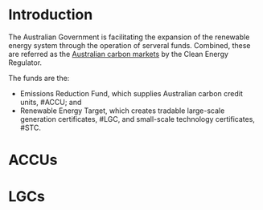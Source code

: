 # Introduction
The Australian Government is facilitating the expansion of the renewable energy system through the operation of serveral funds. Combined, these are referred as the [Australian carbon markets](http://www.cleanenergyregulator.gov.au/Infohub/Markets/Pages/About-Carbon-Markets.aspx) by the Clean Energy Regulator.

The funds are the:
- Emissions Reduction Fund, which supplies Australian carbon credit units, #ACCU; and
- Renewable Energy Target, which creates tradable large-scale generation certificates, #LGC, and small-scale technology certificates, #STC.

# ACCUs

# LGCs

